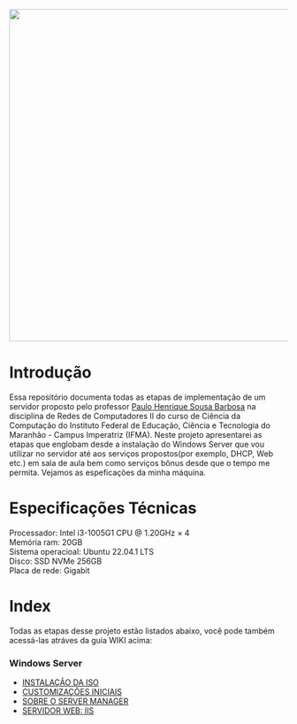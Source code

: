 
<div align="center">
  

<img src = https://github.com/wendersoon/WindowsServer/assets/104470835/d74f1c32-b545-4bd3-927d-6d8593d771d9) width = 600>

</div>


# Introdução

Essa repositório documenta todas as etapas de implementação de um servidor proposto pelo professor [Paulo Henrique Sousa Barbosa](https://github.com/agenteph) na disciplina de Redes de Computadores II do curso de Ciência da Computação do Instituto Federal de Educação, Ciência e Tecnologia do Maranhão - Campus Imperatriz (IFMA). Neste projeto apresentarei as etapas que englobam desde a instalação do Windows Server que vou utilizar no servidor até aos serviços propostos(por exemplo, DHCP, Web etc.) em sala de aula bem como serviços bônus desde que o tempo me permita. Vejamos as espeficações da minha máquina.

# Especificações Técnicas

Processador: Intel i3-1005G1 CPU @ 1.20GHz × 4<br>
Memória ram: 20GB<br>
Sistema operacioal: Ubuntu 22.04.1 LTS<br>
Disco: SSD NVMe 256GB<br>
Placa de rede: Gigabit<br>


# Index
Todas as etapas desse projeto estão listados abaixo, você pode também acessá-las atráves da guia WIKI acima:

### Windows Server

* [INSTALAÇÃO DA ISO](https://github.com/wendersoon/WindowsServer/blob/main/SO/windows-server.md)
* [CUSTOMIZAÇÕES INICIAIS](https://github.com/wendersoon/WindowsServer/blob/main/SO/custom.md)
* [SOBRE O SERVER MANAGER](https://github.com/wendersoon/WindowsServer/blob/main/SO/servermanager.md)
* [SERVIDOR WEB: IIS]()


